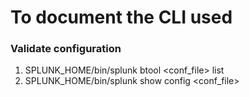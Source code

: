 # To document the CLI used

### Validate configuration

1. SPLUNK_HOME/bin/splunk btool \<conf_file\> list
2. SPLUNK_HOME/bin/splunk show config \<conf_file\>
